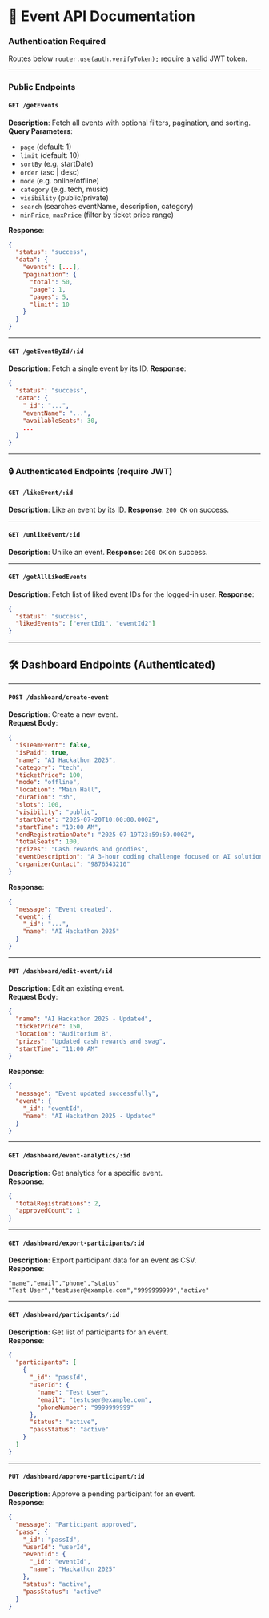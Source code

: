 # 📘 **Event API Documentation**

###  **Authentication Required**

Routes below `router.use(auth.verifyToken);` require a valid JWT token.

---

###  Public Endpoints

#### `GET /getEvents`

**Description**: Fetch all events with optional filters, pagination, and sorting.
**Query Parameters**:

* `page` (default: 1)
* `limit` (default: 10)
* `sortBy` (e.g. startDate)
* `order` (asc | desc)
* `mode` (e.g. online/offline)
* `category` (e.g. tech, music)
* `visibility` (public/private)
* `search` (searches eventName, description, category)
* `minPrice`, `maxPrice` (filter by ticket price range)

**Response**:

```json
{
  "status": "success",
  "data": {
    "events": [...],
    "pagination": {
      "total": 50,
      "page": 1,
      "pages": 5,
      "limit": 10
    }
  }
}
```

---

#### `GET /getEventById/:id`

**Description**: Fetch a single event by its ID.
**Response**:

```json
{
  "status": "success",
  "data": {
    "_id": "...",
    "eventName": "...",
    "availableSeats": 30,
    ...
  }
}
```

---



### 🔒 Authenticated Endpoints (require JWT)

#### `GET /likeEvent/:id`

**Description**: Like an event by its ID.
**Response**: `200 OK` on success.

---

#### `GET /unlikeEvent/:id`

**Description**: Unlike an event.
**Response**: `200 OK` on success.

---

#### `GET /getAllLikedEvents`

**Description**: Fetch list of liked event IDs for the logged-in user.
**Response**:

```json
{
  "status": "success",
  "likedEvents": ["eventId1", "eventId2"]
}
```

---

## 🛠️ **Dashboard Endpoints (Authenticated)**

---

#### `POST /dashboard/create-event`

**Description**: Create a new event.  
**Request Body**:
```json
{
  "isTeamEvent": false,
  "isPaid": true,
  "name": "AI Hackathon 2025",
  "category": "tech",
  "ticketPrice": 100,
  "mode": "offline",
  "location": "Main Hall",
  "duration": "3h",
  "slots": 100,
  "visibility": "public",
  "startDate": "2025-07-20T10:00:00.000Z",
  "startTime": "10:00 AM",
  "endRegistrationDate": "2025-07-19T23:59:59.000Z",
  "totalSeats": 100,
  "prizes": "Cash rewards and goodies",
  "eventDescription": "A 3-hour coding challenge focused on AI solutions.",
  "organizerContact": "9876543210"
}
```

**Response**:
```json
{
  "message": "Event created",
  "event": {
    "_id": "...",
    "name": "AI Hackathon 2025"
  }
}
```

---

#### `PUT /dashboard/edit-event/:id`

**Description**: Edit an existing event.  
**Request Body**:
```json
{
  "name": "AI Hackathon 2025 - Updated",
  "ticketPrice": 150,
  "location": "Auditorium B",
  "prizes": "Updated cash rewards and swag",
  "startTime": "11:00 AM"
}
```

**Response**:
```json
{
  "message": "Event updated successfully",
  "event": {
    "_id": "eventId",
    "name": "AI Hackathon 2025 - Updated"
  }
}
```

---

#### `GET /dashboard/event-analytics/:id`

**Description**: Get analytics for a specific event.  
**Response**:
```json
{
  "totalRegistrations": 2,
  "approvedCount": 1
}
```

---

#### `GET /dashboard/export-participants/:id`

**Description**: Export participant data for an event as CSV.  
**Response**:
```
"name","email","phone","status"
"Test User","testuser@example.com","9999999999","active"
```

---

#### `GET /dashboard/participants/:id`

**Description**: Get list of participants for an event.  
**Response**:
```json
{
  "participants": [
    {
      "_id": "passId",
      "userId": {
        "name": "Test User",
        "email": "testuser@example.com",
        "phoneNumber": "9999999999"
      },
      "status": "active",
      "passStatus": "active"
    }
  ]
}
```

---

#### `PUT /dashboard/approve-participant/:id`

**Description**: Approve a pending participant for an event.  
**Response**:
```json
{
  "message": "Participant approved",
  "pass": {
    "_id": "passId",
    "userId": "userId",
    "eventId": {
      "_id": "eventId",
      "name": "Hackathon 2025"
    },
    "status": "active",
    "passStatus": "active"
  }
}
```

